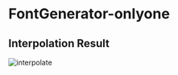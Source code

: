 # FontGenerator-onlyone

Interpolation Result
-------------------------------------------
![interpolate](https://user-images.githubusercontent.com/66504341/185147810-87fa7601-e3c8-4e14-89f1-f3f6ad90fca7.gif)
